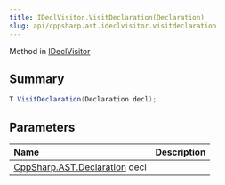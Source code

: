 ```yaml
---
title: IDeclVisitor.VisitDeclaration(Declaration)
slug: api/cppsharp.ast.ideclvisitor.visitdeclaration
---
```

Method in [IDeclVisitor](/api/cppsharp/ast/ideclvisitor)

## Summary



```csharp
T VisitDeclaration(Declaration decl);
```

## Parameters

|Name|Description|
|:---|:---|
|[CppSharp.AST.Declaration](/api/cppsharp/ast/declaration) decl||

